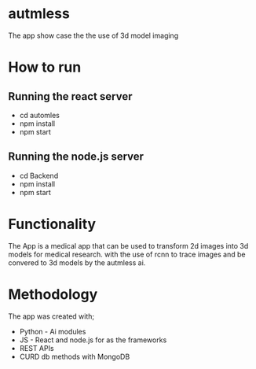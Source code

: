 # autmless
The app show case the the use of 3d model imaging
# How to run

## Running the react server
* cd automles
* npm install
* npm start

## Running the node.js server
* cd Backend
* npm install
* npm start

# Functionality
The App is a medical app that can be used to transform 2d images into 3d models for medical research. 
with the use of rcnn to trace images and be convered to 3d models by the autmless ai.

# Methodology
The app was created with;
* Python - Ai modules
* JS - React and node.js for as the frameworks
* REST APIs
* CURD db methods with MongoDB

  
